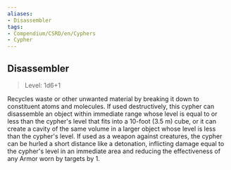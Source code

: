 ```yaml
---
aliases:
- Disassembler
tags:
- Compendium/CSRD/en/Cyphers
- Cypher
---
```


  
## Disassembler  
>Level: 1d6+1  
  
Recycles waste or other unwanted material by breaking it down to constituent atoms and molecules. If used destructively, this cypher can disassemble an object within immediate range whose level is equal to or less than the cypher's level that fits into a 10-foot (3.5 m) cube, or it can create a cavity of the same volume in a larger object whose level is less than the cypher's level. If used as a weapon against creatures, the cypher can be hurled a short distance like a detonation, inflicting damage equal to the cypher's level in an immediate area and reducing the effectiveness of any Armor worn by targets by 1.